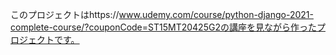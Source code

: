 このプロジェクトはhttps://www.udemy.com/course/python-django-2021-complete-course/?couponCode=ST15MT20425G2の講座を見ながら作ったプロジェクトです。
